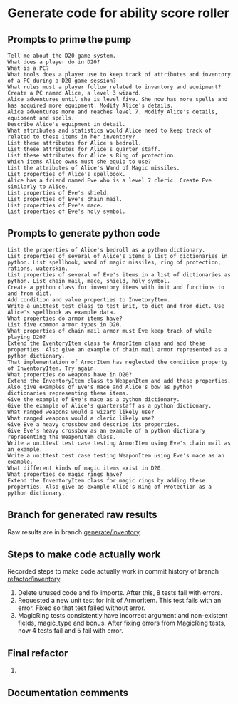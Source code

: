 # Generate code for ability score roller

## Prompts to prime the pump

    Tell me about the D20 game system.
    What does a player do in D20?
    What is a PC?
    What tools does a player use to keep track of attributes and inventory of a PC during a D20 game session?
    What rules must a player follow related to inventory and equipment?
    Create a PC named Alice, a level 3 wizard.
    Alice adventures until she is level five. She now has more spells and has acquired more equipment. Modify Alice's details.
    Alice adventures more and reaches level 7. Modify Alice's details, equipment and spells.
    Describe Alice's equipment in detail.
    What attributes and statistics would Alice need to keep track of related to these items in her inventory?
    List these attributes for Alice's bedroll.
    List these attributes for Alice's quarter staff.
    List these attributes for Alice's Ring of protection.
    Which items Alice owns must she equip to use?
    List the attributes of Alice's Wand of Magic missiles.
    List properties of Alice's spellbook.
    Alice has a friend named Eve who is a level 7 cleric. Create Eve similarly to Alice.
    List properties of Eve's shield.
    List properties of Eve's chain mail.
    List properties of Eve's mace.
    List properties of Eve's holy symbol.


## Prompts to generate python code

    List the properties of Alice's bedroll as a python dictionary.
    List properties of several of Alice's items a list of dictionaries in python. List spellbook, wand of magic missiles, ring of protection, rations, waterskin.
    List properties of several of Eve's items in a list of dictionaries as python. List chain mail, mace, shield, holy symbol.
    Create a python class for inventory items with init and functions to and from dict.
    Add condition and value properties to InvetoryItem.
    Write a unittest test class to test init, to_dict and from dict. Use Alice's spellbook as example data.
    What properties do armor items have?
    List five common armor types in D20.
    What properties of chain mail armor must Eve keep track of while playing D20?
    Extend the IventoryItem class to ArmorItem class and add these properties. Also give an example of chain mail armor represented as a python dictionary.
    That implementation of ArmorItem has neglected the condition property of InventoryItem. Try again.
    What properties do weapons have in D20?
    Extend the InventoryItem class to WeaponItem and add these properties. Also give examples of Eve's mace and Alice's bow as python dictionaries representing these items.
    Give the example of Eve's mace as a python dictionary.
    Give the example of Alice's quarterstaff as a python dictionary.
    What ranged weapons would a wizard likely use?
    What ranged weapons would a cleric likely use?
    Give Eve a heavy crossbow and describe its properties.
    Give Eve's heavy crossbow as an example of a python dictionary representing the WeaponItem class.
    Write a unittest test case testing ArmorItem using Eve's chain mail as an example.
    Write a unittest test case testing WeaponItem using Eve's mace as an example.
    What different kinds of magic items exist in D20.
    What properties do magic rings have?
    Extend the InventoryItem class for magic rings by adding these properties. Also give as example Alice's Ring of Protection as a python dictionary.

## Branch for generated raw results

Raw results are in branch [generate/inventory](https://github.com/newexo/d20-ai/tree/generate/inventory).

## Steps to make code actually work

Recorded steps to make code actually work in commit history of branch [refactor/inventory](https://github.com/newexo/d20-ai/tree/refactor/inventory).

1. Delete unused code and fix imports. After this, 8 tests fail with errors.
2. Requested a new unit test for init of ArmorItem. This test fails with an error. Fixed so that test failed without 
error.
3. MagicRing tests consistently have incorrect argument and non-existent fields, magic_type and bonus. After fixing 
errors from MagicRing tests, now 4 tests fail and 5 fail with error.
## Final refactor

1.

## Documentation comments

